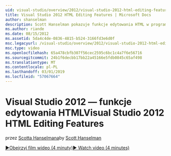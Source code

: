 ```yaml
---
uid: visual-studio/overview/2012/visual-studio-2012-html-editing-features
title: Visual Studio 2012 HTML Editing Features | Microsoft Docs
author: shanselman
description: Scott Hanselman pokazuje funkcje edytowania HTML w programie Visual Studio 2012.
ms.author: riande
ms.date: 08/15/2012
ms.assetid: 5da4c4de-0836-4815-b524-3166fd3e6d0f
msc.legacyurl: /visual-studio/overview/2012/visual-studio-2012-html-editing-features
msc.type: video
ms.openlocfilehash: 65a478cbfb307f56cec2595c6bc1c4a7f6e56716
ms.sourcegitcommit: 24b1f6decbb17bb22a45166e5fdb0845c65af498
ms.translationtype: MT
ms.contentlocale: pl-PL
ms.lasthandoff: 03/01/2019
ms.locfileid: "57067664"
---
```

<a name="visual-studio-2012-html-editing-features"></a><span data-ttu-id="8ddf7-103">Visual Studio 2012 — funkcje edytowania HTML</span><span class="sxs-lookup"><span data-stu-id="8ddf7-103">Visual Studio 2012 HTML Editing Features</span></span>
====================
<span data-ttu-id="8ddf7-104">przez [Scotta Hanselmana](https://github.com/shanselman)</span><span class="sxs-lookup"><span data-stu-id="8ddf7-104">by [Scott Hanselman](https://github.com/shanselman)</span></span>

[<span data-ttu-id="8ddf7-105">&#9654;Obejrzyj film wideo (4 minuty)</span><span class="sxs-lookup"><span data-stu-id="8ddf7-105">&#9654; Watch video (4 minutes)</span></span>](https://channel9.msdn.com/Blogs/ASP-NET-Site-Videos/visual-studio-2012-html-editing-features)
